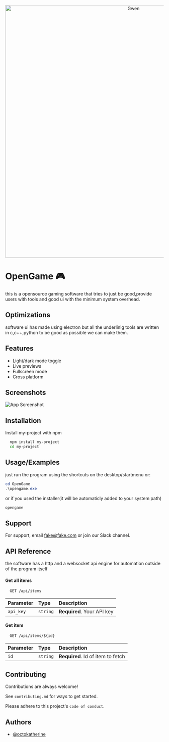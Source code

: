 <p align="center">
  <img src="20250416_1514_Opengame Logo Design_simple_compose_01jrz6gwgyfgpr61zj7h12ar3a.png" alt="Gwen" width="800"/>
  <h1 align="center"></h1>
</p>


# OpenGame 🎮
this is a opensource gaming software that tries to just be good,provide users with tools and good ui with the minimum system overhead.

## Optimizations

software ui has made using electron but all the underlinig tools are written in c,c++,python to be good as possible we can make them.
## Features

- Light/dark mode toggle
- Live previews
- Fullscreen mode
- Cross platform


## Screenshots

![App Screenshot](https://via.placeholder.com/468x300?text=App+Screenshot+Here)


## Installation

Install my-project with npm

```bash
  npm install my-project
  cd my-project
```
    
## Usage/Examples

just run the program using the shortcuts on the desktop/startmenu or:
```powershell
cd OpenGame
.\opengame.exe
```
or if you used the installer(it will be automaticly added to your system path)
```powershell
opengame
```
## Support

For support, email fake@fake.com or join our Slack channel.


## API Reference
the software has a http and a websocket api engine for automation outside of the program itself


#### Get all items

```http
  GET /api/items
```

| Parameter | Type     | Description                |
| :-------- | :------- | :------------------------- |
| `api_key` | `string` | **Required**. Your API key |

#### Get item

```http
  GET /api/items/${id}
```

| Parameter | Type     | Description                       |
| :-------- | :------- | :-------------------------------- |
| `id`      | `string` | **Required**. Id of item to fetch |



## Contributing

Contributions are always welcome!

See `contributing.md` for ways to get started.

Please adhere to this project's `code of conduct`.


## Authors

- [@octokatherine](https://www.github.com/octokatherine)

